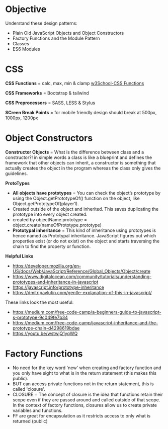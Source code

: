 # Objective

Understand these design patterns:

- Plain Old JavaScript Objects and Object Constructors
- Factory Functions and the Module Pattern
- Classes
- ES6 Modules


# CSS
**CSS Functions** = calc, max, min & clamp [w3School-CSS Functions](https://www.w3schools.com/cssref/css_functions.php)

**CSS Frameworks** = Bootstrap & tailwind

**CSS Preprocessors** = SASS, LESS & Stylus

**SCreen Break Points** = for mobile friendly design should break at 500px, 1000px, 1200px

# Object Constructors
**Constructor Objects** = What is the difference between class and a constructor?! in simple words a class is like a blueprint and defines the framework that other objects can inherit, a constructor is something that actually creates the object in the program whereas the class only gives the guidelines.

**ProtoTypes**

- **All objects have prototypes** = You can check the object’s prototype by using the Object.getPrototypeOf() function on the object, like Object.getPrototypeOf(player1).
- Created outside of the object and inherited.  This saves duplicating the prototype into every object created.
- created by objectName.prototype = object.create(nameOfPrototype.prototype)
- **Prototypal inheritance** = This kind of inheritance using prototypes is hence named as Prototypal inheritance. JavaScript figures out which properties exist (or do not exist) on the object and starts traversing the chain to find the property or function.

**Helpful Links**

- https://developer.mozilla.org/en-US/docs/Web/JavaScript/Reference/Global_Objects/Object/create
- https://www.digitalocean.com/community/tutorials/understanding-prototypes-and-inheritance-in-javascript
- https://javascript.info/prototype-inheritance
- https://dmitripavlutin.com/gentle-explanation-of-this-in-javascript/

These links look the most useful:
- https://medium.com/free-code-camp/a-beginners-guide-to-javascript-s-prototype-9c049fe7b34
- https://medium.com/free-code-camp/javascript-inheritance-and-the-prototype-chain-d4298619bdae
- https://youtu.be/wstwjQ1yqWQ

# Factory Functions

- No need for the key word 'new' when creating and factory function and you only have sight to what is in the return statement (this makes this public).
- BUT can access private functions not in the return statement, this is called 'closure'.
- CLOSURE = The concept of closure is the idea that functions retain their scope even if they are passed around and called outside of that scope.  In the context of factory functions, closures allow us to create private variables and functions.
- FF are great for encapsulation as it restricts access to only what is returned (public)